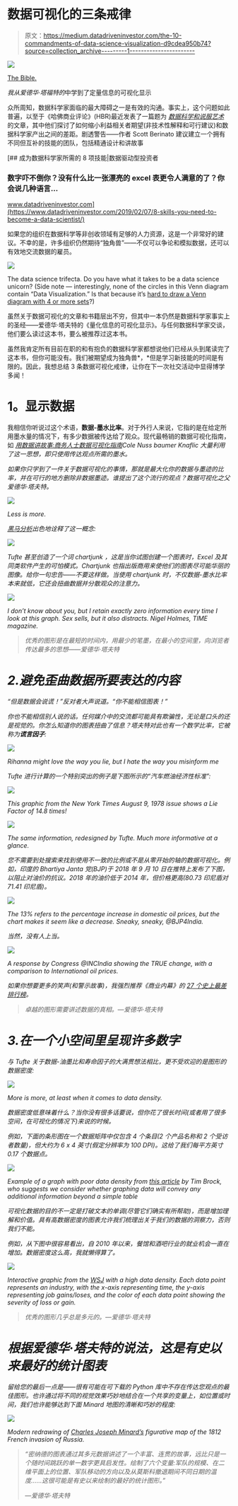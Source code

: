 # 数据可视化的三条戒律

> 原文：<https://medium.datadriveninvestor.com/the-10-commandments-of-data-science-visualization-d9cdea950b74?source=collection_archive---------1----------------------->

![](img/f3282a3b234372bf09255185df64755c.png)

[The Bible.](https://www.edwardtufte.com/tufte/)

*我从爱德华·塔福特的*中学到了定量信息的可视化显示

众所周知，数据科学家面临的最大障碍之一是有效的沟通。事实上，这个问题如此普遍，以至于《哈佛商业评论》(HBR)最近发表了一篇题为 [*数据科学和说服艺术*](https://hbr.org/2019/01/data-science-and-the-art-of-persuasion) 的文章，其中他们探讨了如何缩小利益相关者期望(非技术性解释和可行建议)和数据科学家产出之间的差距。剧透警告——作者 Scott Berinato 建议建立一个拥有不同但互补的技能的团队，包括精通设计和讲故事

[](https://www.datadriveninvestor.com/2019/02/07/8-skills-you-need-to-become-a-data-scientist/) [## 成为数据科学家所需的 8 项技能|数据驱动型投资者

### 数字吓不倒你？没有什么比一张漂亮的 excel 表更令人满意的了？你会说几种语言…

www.datadriveninvestor.com](https://www.datadriveninvestor.com/2019/02/07/8-skills-you-need-to-become-a-data-scientist/) 

如果您的组织在数据科学等非创收领域有足够的人力资源，这是一个非常好的建议。不幸的是，许多组织仍然期待“独角兽”——不仅可以争论和模拟数据，还可以有效地交流数据的雇员。

![](img/f4ce0ae2e2cc29d672d707059fa592bc.png)

The data science trifecta. Do you have what it takes to be a data science unicorn? (Side note — interestingly, none of the circles in this Venn diagram contain “Data Visualization.” Is that because it’s [hard to draw a Venn diagram with 4 or more sets](http://www.brynmawr.edu/math/people/anmyers/PAPERS/Venn.pdf)?)

虽然关于数据可视化的文章和书籍层出不穷，但其中一本仍然是数据科学家事实上的圣经——爱德华·塔夫特的《量化信息的可视化显示》。与任何数据科学家交谈，他们要么读过这本书，要么被推荐过这本书。

虽然我肯定所有目前在职的和有抱负的数据科学家都想说他们已经从头到尾读完了这本书，但你可能没有。我们被期望成为独角兽*，*但是学习新技能的时间是有限的。因此，我想总结 3 条数据可视化戒律，让你在下一次社交活动中显得博学多闻！

# **1。显示数据**

我相信你听说过这个术语，**数据-墨水比率**。对于外行人来说，它指的是在给定所用墨水量的情况下，有多少数据被传达给了观众。现代最畅销的数据可视化指南，如 [*用数据讲故事:商务人士数据可视化指南*](http://www.storytellingwithdata.com/)*Cole Nuss baumer Knaflic 大量利用了这一思想，即只使用传达观点所需的墨水。*

*如果你只学到了一件关于数据可视化的事情，那就是最大化你的数据与墨迹的比率，并在可行的地方删除非数据墨迹。谁提出了这个流行的观点？数据可视化之父爱德华·塔夫特。*

*![](img/386afbeb0e0125f6135316d332ead683.png)*

*Less is more.*

*[黑马分析](https://www.darkhorseanalytics.com/blog/data-looks-better-naked/)出色地诠释了这一概念:*

*![](img/e32e31b5d610454477bf3c287cd81009.png)*

*Tufte 甚至创造了一个词 *chartjunk* ，这是当你试图创建一个图表时，Excel 及其同类软件产生的可怕模式。Chartjunk 也指出版商用来使他们的图表尽可能华丽的图像。给你一句忠告——不要这样做。当使用 chartjunk 时，不仅数据-墨水比率本来就低，它还会扭曲数据并分散观众的注意力。*

*![](img/c1738ee3e75314d2b292c4b57c919046.png)*

*I don’t know about you, but I retain exactly zero information every time I look at this graph. Sex sells, but it also distracts. Nigel Holmes, TIME magazine.*

> *优秀的图形是在最短的时间内，用最少的笔墨，在最小的空间里，向浏览者传达最多的思想——爱德华·塔夫特*

# *2.避免歪曲数据所要表达的内容*

*“但是数据会说谎！”反对者大声说道。“你不能相信图表！”*

*你也不能相信别人说的话。任何媒介中的交流都可能具有欺骗性，无论是口头的还是视觉的。你怎么知道你的图表扭曲了信息？塔夫特对此也有一个数学比率，它被称为**谎言因子**:*

*![](img/87d4f3b6e42779820b5fd04fa8a20b68.png)*

*Rihanna might love the way you lie, but I hate the way you misinform me*

*Tufte 进行计算的一个特别突出的例子是下图所示的“汽车燃油经济性标准”:*

*![](img/a882449b267828647a8bd284c82ba523.png)*

*This graphic from the New York Times August 9, 1978 issue shows a Lie Factor of 14.8 times!*

*![](img/1e2a23917dfe8076be387974841cd36a.png)*

*The same information, redesigned by Tufte. Much more informative at a glance.*

*您不需要到处搜索来找到使用不一致的比例或不是从零开始的轴的数据可视化。例如，印度的 Bhartiya Janta 党(BJP)于 2018 年 9 月 10 日在推特上发布了下图，以阻止对油价的抗议。2018 年的油价低于 2014 年，但价格更高(80.73 印尼盾对 71.41 印尼盾)。*

*![](img/cc3a1b76c9029e14f3b963fc5e57f19f.png)*

*The 13% refers to the percentage increase in domestic oil prices, but the chart makes it seem like a decrease. Sneaky, sneaky, @BJP4India.*

*当然，没有人上当。*

*![](img/d15042f60f6bc634c13cec894de68a39.png)*

*A response by Congress @INCIndia showing the TRUE change, with a comparison to International oil prices.*

*如果你想要更多的笑声(和警示故事)，我强烈推荐《商业内幕》的 [27 个史上最差排行榜](https://www.businessinsider.com/the-27-worst-charts-of-all-time-2013-6)。*

> *卓越的图形需要讲述数据的真相。—爱德华·塔夫特*

# *3.在一个小空间里呈现许多数字*

*与 Tufte 关于数据-油墨比和寿命因子的大满贯想法相比，更不受欢迎的是图形的数据密度:*

*![](img/eb4fc6c8bc9bfe0143b74f7ef4af531c.png)*

*More *is* more, at least when it comes to data density.*

*数据密度低意味着什么？当你没有很多话要说，但你花了很长时间(或者用了很多空间，在可视化的情况下)来说的时候。*

*例如，下面的条形图在一个数据矩阵中仅包含 4 个条目(2 个产品名称和 2 个受访者数量)，但大约为 6 x 4 英寸(假定分辨率为 100 DPI)。这给了我们每平方英寸 0.17 个数据点。*

*![](img/96a996e117a843eeb3becaffacff4c9f.png)*

*Example of a graph with poor data density from [this article](https://www.infragistics.com/community/blogs/b/tim_brock/posts/some-thoughts-on-data-density) by Tim Brock, who suggests we consider whether graphing data will convey any additional information beyond a simple table*

*可视化数据的目的不一定是打破文本的单调(尽管它们确实有所帮助)，而是增加理解和价值。具有高数据密度的图表允许我们梳理出关于我们的数据的洞察力，否则我们不能。*

*例如，从下图中很容易看出，自 2010 年以来，餐馆和酒吧行业的就业机会一直在增加。数据密度这么高，我就懒得算了。*

*![](img/646d6a55bc6e5775091d487018de4c2d.png)*

*Interactive graphic from the [WSJ](http://graphics.wsj.com/job-market-tracker/) with a high data density. Each data point represents an industry, with the x-axis representing time, the y-axis representing job gains/loses, and the color of each data point showing the severity of loss or gain.*

> *优秀的图形几乎总是多元的。—爱德华·塔夫特*

# *根据爱德华·塔夫特的说法，这是有史以来最好的统计图表*

*留给您的最后一点是——很有可能在可下载的 Python 库中不存在传达您观点的最佳图形。也许通过将不同的视觉效果巧妙地结合在一个共享的变量上，如位置或时间，我们也许能够达到下面 Minard 地图的清晰和巧妙的程度:*

*![](img/6ba085ff5bdfdf463cedf0f240c5959f.png)*

*Modern redrawing of [Charles Joseph Minard’s](https://en.wikipedia.org/wiki/Charles_Joseph_Minard) figurative map of the 1812 French invasion of Russia.*

> *“密纳德的图表通过其多元数据讲述了一个丰富、连贯的故事，远比只是一个随时间跳跃的单一数字更具启发性。绘制了六个变量:军队的规模、在二维平面上的位置、军队移动的方向以及从莫斯科撤退期间不同日期的温度……这很可能是有史以来绘制的最好的统计图形。”*
> 
> *—爱德华·塔夫特*
